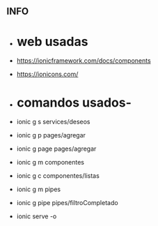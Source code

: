 ## INFO

- # web usadas
- https://ionicframework.com/docs/components
- https://ionicons.com/

- # comandos usados- 
- ionic g s services/deseos
- ionic g p pages/agregar
- ionic g page pages/agregar
- ionic g m componentes
- ionic g c componentes/listas
- ionic g m pipes
- ionic g pipe pipes/filtroCompletado
- ionic serve -o